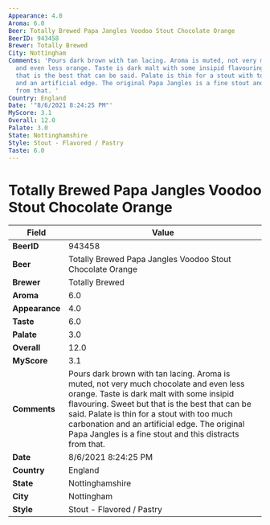 ```yaml
---
Appearance: 4.0
Aroma: 6.0
Beer: Totally Brewed Papa Jangles Voodoo Stout Chocolate Orange
BeerID: 943458
Brewer: Totally Brewed
City: Nottingham
Comments: 'Pours dark brown with tan lacing. Aroma is muted, not very much chocolate
  and even less orange. Taste is dark malt with some insipid flavouring. Sweet but
  that is the best that can be said. Palate is thin for a stout with too much carbonation
  and an artificial edge. The original Papa Jangles is a fine stout and this distracts
  from that. '
Country: England
Date: '"8/6/2021 8:24:25 PM"'
MyScore: 3.1
Overall: 12.0
Palate: 3.0
State: Nottinghamshire
Style: Stout - Flavored / Pastry
Taste: 6.0
---
```


# Totally Brewed Papa Jangles Voodoo Stout Chocolate Orange

| Field         | Value |
|---------------|-------|
| **BeerID** | 943458 |
| **Beer** | Totally Brewed Papa Jangles Voodoo Stout Chocolate Orange |
| **Brewer** | Totally Brewed |
| **Aroma** | 6.0 |
| **Appearance** | 4.0 |
| **Taste** | 6.0 |
| **Palate** | 3.0 |
| **Overall** | 12.0 |
| **MyScore** | 3.1 |
| **Comments** | Pours dark brown with tan lacing. Aroma is muted, not very much chocolate and even less orange. Taste is dark malt with some insipid flavouring. Sweet but that is the best that can be said. Palate is thin for a stout with too much carbonation and an artificial edge. The original Papa Jangles is a fine stout and this distracts from that.  |
| **Date** | 8/6/2021 8:24:25 PM |
| **Country** | England |
| **State** | Nottinghamshire |
| **City** | Nottingham |
| **Style** | Stout - Flavored / Pastry |
